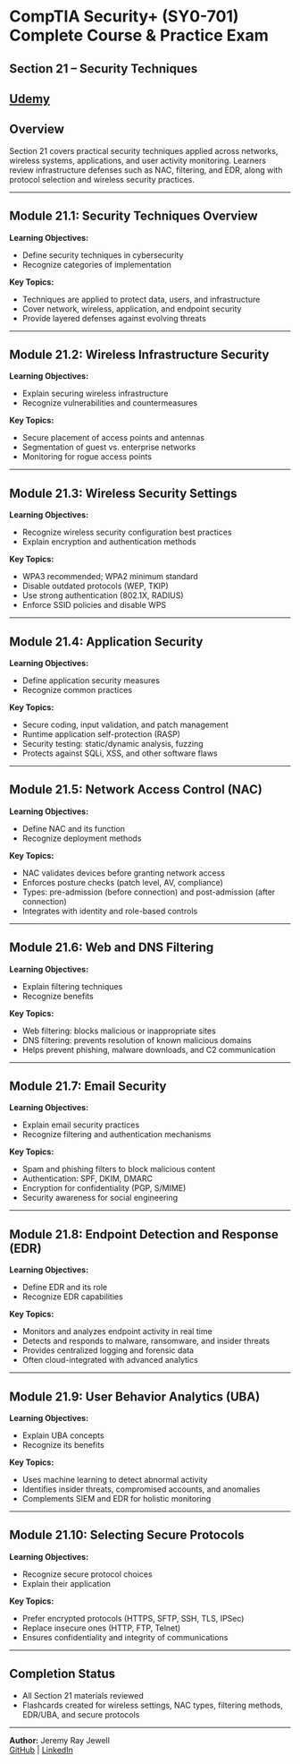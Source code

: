 # CompTIA Security+ (SY0-701) Complete Course & Practice Exam  
## Section 21 – Security Techniques  

[Udemy](https://www.udemy.com/course/securityplus/)  
---

## Overview  
Section 21 covers practical security techniques applied across networks, wireless systems, applications, and user activity monitoring. Learners review infrastructure defenses such as NAC, filtering, and EDR, along with protocol selection and wireless security practices.  

---

## Module 21.1: Security Techniques Overview  
**Learning Objectives:**  
- Define security techniques in cybersecurity  
- Recognize categories of implementation  

**Key Topics:**  
- Techniques are applied to protect data, users, and infrastructure  
- Cover network, wireless, application, and endpoint security  
- Provide layered defenses against evolving threats  

---

## Module 21.2: Wireless Infrastructure Security  
**Learning Objectives:**  
- Explain securing wireless infrastructure  
- Recognize vulnerabilities and countermeasures  

**Key Topics:**  
- Secure placement of access points and antennas  
- Segmentation of guest vs. enterprise networks  
- Monitoring for rogue access points  

---

## Module 21.3: Wireless Security Settings  
**Learning Objectives:**  
- Recognize wireless security configuration best practices  
- Explain encryption and authentication methods  

**Key Topics:**  
- WPA3 recommended; WPA2 minimum standard  
- Disable outdated protocols (WEP, TKIP)  
- Use strong authentication (802.1X, RADIUS)  
- Enforce SSID policies and disable WPS  

---

## Module 21.4: Application Security  
**Learning Objectives:**  
- Define application security measures  
- Recognize common practices  

**Key Topics:**  
- Secure coding, input validation, and patch management  
- Runtime application self-protection (RASP)  
- Security testing: static/dynamic analysis, fuzzing  
- Protects against SQLi, XSS, and other software flaws  

---

## Module 21.5: Network Access Control (NAC)  
**Learning Objectives:**  
- Define NAC and its function  
- Recognize deployment methods  

**Key Topics:**  
- NAC validates devices before granting network access  
- Enforces posture checks (patch level, AV, compliance)  
- Types: pre-admission (before connection) and post-admission (after connection)  
- Integrates with identity and role-based controls  

---

## Module 21.6: Web and DNS Filtering  
**Learning Objectives:**  
- Explain filtering techniques  
- Recognize benefits  

**Key Topics:**  
- Web filtering: blocks malicious or inappropriate sites  
- DNS filtering: prevents resolution of known malicious domains  
- Helps prevent phishing, malware downloads, and C2 communication  

---

## Module 21.7: Email Security  
**Learning Objectives:**  
- Explain email security practices  
- Recognize filtering and authentication mechanisms  

**Key Topics:**  
- Spam and phishing filters to block malicious content  
- Authentication: SPF, DKIM, DMARC  
- Encryption for confidentiality (PGP, S/MIME)  
- Security awareness for social engineering  

---

## Module 21.8: Endpoint Detection and Response (EDR)  
**Learning Objectives:**  
- Define EDR and its role  
- Recognize EDR capabilities  

**Key Topics:**  
- Monitors and analyzes endpoint activity in real time  
- Detects and responds to malware, ransomware, and insider threats  
- Provides centralized logging and forensic data  
- Often cloud-integrated with advanced analytics  

---

## Module 21.9: User Behavior Analytics (UBA)  
**Learning Objectives:**  
- Explain UBA concepts  
- Recognize its benefits  

**Key Topics:**  
- Uses machine learning to detect abnormal activity  
- Identifies insider threats, compromised accounts, and anomalies  
- Complements SIEM and EDR for holistic monitoring  

---

## Module 21.10: Selecting Secure Protocols  
**Learning Objectives:**  
- Recognize secure protocol choices  
- Explain their application  

**Key Topics:**  
- Prefer encrypted protocols (HTTPS, SFTP, SSH, TLS, IPSec)  
- Replace insecure ones (HTTP, FTP, Telnet)  
- Ensures confidentiality and integrity of communications  

---

## Completion Status  
- All Section 21 materials reviewed  
- Flashcards created for wireless settings, NAC types, filtering methods, EDR/UBA, and secure protocols  

---

**Author:** Jeremy Ray Jewell  
[GitHub](https://github.com/jeremyrayjewell) | [LinkedIn](https://www.linkedin.com/in/jeremyrayjewell)  

